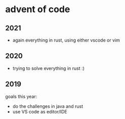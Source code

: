 # advent of code

## 2021
- again everything in rust, using either vscode or vim

## 2020
- trying to solve everything in rust :)

## 2019
goals this year:
- do the challenges in java and rust
- use VS code as editor/IDE

